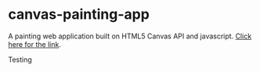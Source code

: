 # canvas-painting-app
 A painting web application built on HTML5 Canvas API and javascript. [Click here for the link](http://canvas-painting-app.surge.sh/).


Testing
